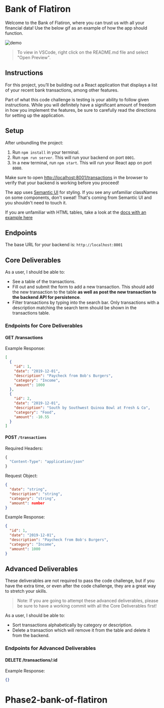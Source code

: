 # Bank of Flatiron

Welcome to the Bank of Flatiron, where you can trust us with all your financial
data! Use the below gif as an example of how the app should function.

![demo](https://curriculum-content.s3.amazonaws.com/phase-2/phase-2-code-challenge-bank-of-flatiron/demo.gif)

> To view in VSCode, right click on the README.md file and select "Open Preview".

## Instructions

For this project, you’ll be building out a React application that displays a
list of your recent bank transactions, among other features.

Part of what this code challenge is testing is your ability to follow given
instructions. While you will definitely have a significant amount of freedom in
how you implement the features, be sure to carefully read the directions for
setting up the application.

## Setup

After unbundling the project:

1. Run `npm install` in your terminal.
2. Run `npm run server`. This will run your backend on port `8001`.
3. In a new terminal, run `npm start`. This will run your React app on port `8000`.

Make sure to open
[http://localhost:8001/transactions](http://localhost:8001/transactions) in the
browser to verify that your backend is working before you proceed!

The app uses [Semantic UI](https://semantic-ui.com/) for styling. If you see any
unfamiliar classNames on some components, don't sweat! That's coming from
Semantic UI and you shouldn't need to touch it.

If you are unfamiliar with HTML tables, take a look at the
[docs with an example here](https://www.w3schools.com/html/html_tables.asp)

## Endpoints

The base URL for your backend is: `http://localhost:8001`

## Core Deliverables

As a user, I should be able to:

- See a table of the transactions.
- Fill out and submit the form to add a new transaction. This should add the new
  transaction to the table **as well as post the new transaction to the backend
  API for persistence**.
- Filter transactions by typing into the search bar. Only transactions with a
  description matching the search term should be shown in the transactions
  table.

### Endpoints for Core Deliverables

#### GET /transactions

Example Response:

```json
[
  {
    "id": 1,
    "date": "2019-12-01",
    "description": "Paycheck from Bob's Burgers",
    "category": "Income",
    "amount": 1000
  },
  {
    "id": 2,
    "date": "2019-12-01",
    "description": "South by Southwest Quinoa Bowl at Fresh & Co",
    "category": "Food",
    "amount": -10.55
  }
]
```

#### POST `/transactions`

Required Headers:

```js
{
  "Content-Type": "application/json"
}
```

Request Object:

```json
{
  "date": "string",
  "description": "string",
  "category": "string",
  "amount": number
}
```

Example Response:

```json
{
  "id": 1,
  "date": "2019-12-01",
  "description": "Paycheck from Bob's Burgers",
  "category": "Income",
  "amount": 1000
}
```

## Advanced Deliverables

These deliverables are not required to pass the code challenge, but if you have
the extra time, or even after the code challenge, they are a great way to
stretch your skills.

> Note: If you are going to attempt these advanced deliverables, please be sure
> to have a working commit with all the Core Deliverables first!

As a user, I should be able to:

- Sort transactions alphabetically by category or description.
- Delete a transaction which will remove it from the table and delete it from the backend.

### Endpoints for Advanced Deliverables

#### DELETE /transactions/:id

Example Response:

```json
{}
```
# Phase2-bank-of-flatiron
